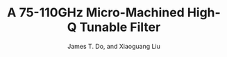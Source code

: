 ---
type: conference
title: A 75-110GHz Micro-Machined High-Q Tunable Filter
author: James T. Do, and Xiaoguang Liu
journal:
volume:
number:
year: 2015
month: Apr.
doi: 10.1109/WAMICON.2015.7120401
pages:
publisher:
booktitle: IEEE Wireless and Microwave Technology Conference (WAMICON)
note: Accepted
sort_key: 201504
---
